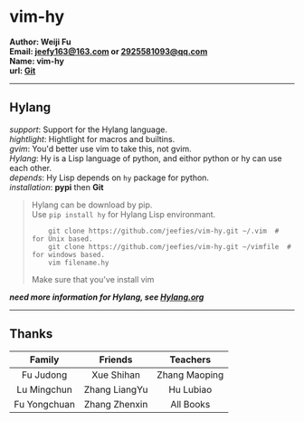 # vim-hy
**Author: Weiji Fu**  
**Email: jeefy163@163.com or 2925581093@qq.com**  
**Name: vim-hy**  
**url: [Git](https://github.com/jeefies/vim-hy)**

- - -
Hylang
-----------
_support_: Support for the Hylang language.  
_hightlight_: Hightlight for macros and builtins.  
_gvim_: You'd better use vim to take this, not gvim.  
_Hylang_: Hy is a Lisp language of python, and eithor python or hy can use each other.  
_depends_: Hy Lisp depends on `hy` package for python.  
_installation_: **pypi** then **Git**  
> Hylang can be download by pip.  
> Use `pip install hy` for Hylang Lisp environmant.  
> ```
>     git clone https://github.com/jeefies/vim-hy.git ~/.vim  # for Unix based.  
>     git clone https://github.com/jeefies/vim-hy.git ~/vimfile  # for windows based.  
>     vim filename.hy
> ```
> Make sure that you've install vim

___need more information for Hylang, see [Hylang.org](https://docs.hylang.org/en/stable/)___

- - -
## Thanks
| **Family**   | **Friends**   | **Teachers** |
| :----------: | :-----------: | :----------: |
| Fu Judong    | Xue Shihan    | Zhang Maoping|
| Lu Mingchun  | Zhang LiangYu | Hu Lubiao    |
| Fu Yongchuan | Zhang Zhenxin | All Books    |